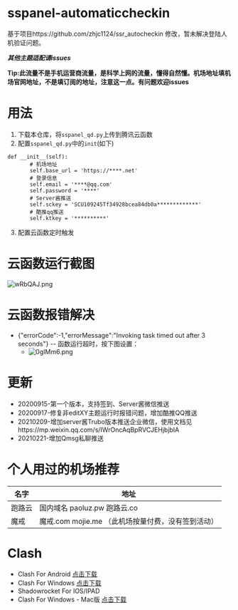 # sspanel-automaticcheckin
基于项目https://github.com/zhjc1124/ssr_autocheckin 修改，暂未解决登陆人机验证问题。

***其他主题适配请issues***

**Tip:此流量不是手机运营商流量，是科学上网的流量，懂得自然懂。机场地址填机场官网地址，不是填订阅的地址，注意这一点。有问题欢迎issues**


# 用法

1. 下载本仓库，将`sspanel_qd.py`上传到腾讯云函数
2. 配置`sspanel_qd.py`中的`init`(如下)
 ```
 def __init__(self):
        # 机场地址
        self.base_url = 'https://****.net'
        # 登录信息
        self.email = '****@qq.com'
        self.password = '****'
        # Server酱推送
        self.sckey = 'SCU109245Tf34928bcea84db0a*************'
        # 酷推qq推送
        self.ktkey = '**********'
  ```
  3. 配置云函数定时触发
  
# 云函数运行截图
![wRbQAJ.png](https://s1.ax1x.com/2020/09/17/wRbQAJ.png)

# 云函数报错解决
- {"errorCode":-1,"errorMessage":"Invoking task timed out after 3 seconds"} -- 函数运行超时，按下图设置：
  - ![0gIMm6.png](https://s1.ax1x.com/2020/10/11/0gIMm6.png)
  
# 更新
- 20200915-第一个版本，支持签到、Server酱微信推送
- 20200917-修复非editXY主题运行时报错问题，增加酷推QQ推送
- 20210209-增加server酱Trubo版本推送企业微信，使用文档见https://mp.weixin.qq.com/s/IWrOncAqBpRVCJEHjbjbIA
- 20210221-增加Qmsg私聊推送

# 个人用过的机场推荐
| 名字 | 地址 |
|  ----  | ----  |
| 跑路云 | 国内域名 paoluz.pw  跑路云.co |
| 魔戒 | 魔戒.com mojie.me （此机场按量付费，没有签到活动）|

# Clash
- Clash For Android   [点击下载](https://ghproxy.com/https://github.com/Kr328/ClashForAndroid/releases/download/v2.1.5/app-universal-release.apk)
- Clash For Windows   [点击下载](https://ghproxy.com/https://github.com/Fndroid/clash_for_windows_pkg/releases/download/0.14.1/Clash.for.Windows.Setup.0.14.1.exe)
- Shadowrocket For IOS/IPAD 
- Clash For Windows - Mac版     [点击下载](https://ghproxy.com/https://github.com/Fndroid/clash_for_windows_pkg/releases/download/0.13.0/Clash.for.Windows-0.13.0.dmg)

